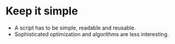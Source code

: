 # Keep it simple


* A script has to be simple, readable and reusable.
* Sophisticated optimization and algorithms are less interesting.


